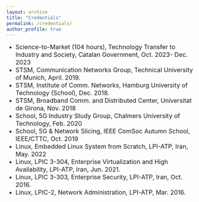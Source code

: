 ```yaml
---
layout: archive
title: "Credentials"
permalink: /credentials/
author_profile: true
---
```


- <span style="font-size: 16px;">Science-to-Market (104 hours), Technology Transfer to Industry and  Society, Catalan Government, Oct. 2023- Dec. 2023</span>
- <span style="font-size: 16px;">STSM, Communication Networks Group, Technical University of Munich, April. 2019.</span>
- <span style="font-size: 16px;">STSM, Institute of Comm. Networks, Hamburg University of Technology (School), Dec. 2018.</span>
- <span style="font-size: 16px;">STSM, Broadband Comm. and Distributed Center, Universitat de Girona, Nov. 2018</span>
- <span style="font-size: 16px;">School, 5G Industry Study Group, Chalmers University of Technology, Feb. 2020</span>
- <span style="font-size: 16px;">School, 5G & Network Slicing, IEEE ComSoc Autumn School, IEEE/CTTC, Oct. 2019</span>
- <span style="font-size: 16px;">Linux, Embedded Linux System from Scratch, LPI-ATP, Iran, May. 2022</span>
- <span style="font-size: 16px;">Linux, LPIC 3-304, Enterprise Virtualization and High Availability, LPI-ATP, Iran, Jun. 2021.</span>
- <span style="font-size: 16px;">Linux, LPIC 3-303, Enterprise Security, LPI-ATP, Iran, Oct. 2016.</span>
- <span style="font-size: 16px;">Linux, LPIC-2, Network Administration, LPI-ATP, Mar. 2016.</span>